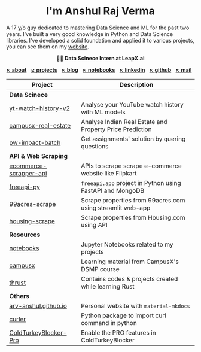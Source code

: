 <h1 align="center">
  <strong>I'm Anshul Raj Verma</strong>
</h1>

A 17 y/o guy dedicated to mastering Data Science and ML for the past two years. I've built a very good knowledge in
Python and Data Science libraries. I've developed a solid foundation and applied it to various projects, you can see
them on my [website](https://arv-anshul.github.io/project "My Projects Details").

<p align="center">
  <strong>🧑‍💻 Data Scinece Intern at LeapX.ai</strong>
</p>

<p align="center">
<a href="https://arv-anshul.github.io/about"><strong>↖ about</strong></a> &nbsp;
<a href="https://arv-anshul.github.io/projects" title="projects listed below"><strong>↙ projects</strong></a> &nbsp;
<a href="https://arv-anshul.github.io/blog"><strong>↖ blog</strong></a> &nbsp;
<a href="https://arv-anshul.github.io/notebooks"><strong>↖ notebooks</strong></a> &nbsp;
<a href="https://arv-anshul.github.io/linkedin"><strong>↖ linkedin</strong></a> &nbsp;
<a href="https://arv-anshul.github.io/gh"><strong>↖ github</strong></a> &nbsp;
<a href="mailto:arv.anshul.1864@gmail.com"><strong>↖ mail</strong></a> &nbsp;
</p>

| Project                                                                        | Description                                                |
| ------------------------------------------------------------------------------ | ---------------------------------------------------------- |
| **Data Scinece**                                                               |                                                            |
| [yt-watch-history-v2](https://github.com/arv-anshul/yt-watch-history-v2)       | Analyse your YouTube watch history with ML models          |
| [campusx-real-estate](https://github.com/arv-anshul/campusx-real-estate)       | Analyse Indian Real Estate and Property Price Prediction   |
| [pw-impact-batch](https://github.com/arv-anshul/pw-impact-batch)               | Get assignments' solution by quering questions             |
| **API & Web Scraping**                                                         |                                                            |
| [ecommerce-scrapper-api](https://github.com/arv-anshul/ecommerce-scrapper-api) | APIs to scrape scrape e-commerce website like Flipkart     |
| [freeapi-py](https://github.com/arv-anshul/freeapi-py)                         | `freeapi.app` project in Python using FastAPI and MongoDB  |
| [99acres-scrape](https://github.com/arv-anshul/99acres-scrape)                 | Scrape properties from 99acres.com using streamlit web-app |
| [housing-scrape](https://github.com/arv-anshul/housing-scrape)                 | Scrape properties from Housing.com using API               |
| **Resources**                                                                  |                                                            |
| [notebooks](https://github.com/arv-anshul/notebooks)                           | Jupyter Notebooks related to my projects                   |
| [campusx](https://github.com/arv-anshul/campusx)                               | Learning material from CampusX's DSMP course               |
| [thrust](https://github.com/arv-anshul/thrust)                                 | Contains codes & projects created while learning Rust      |
| **Others**                                                                     |                                                            |
| [arv-anshul.github.io](https://github.com/arv-anshul/arv-anshul.github.io)     | Personal website with `material-mkdocs`                    |
| [curler](https://github.com/arv-anshul/curler)                                 | Python package to import curl command in python            |
| [ColdTurkeyBlocker-Pro](https://github.com/arv-anshul/ColdTurkeyBlocker-Pro)   | Enable the PRO features in ColdTurkeyBlocker               |
